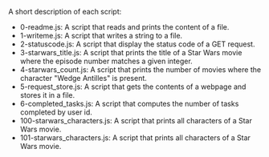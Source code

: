 A short description of each script:
+ 0-readme.js: A script that reads and prints the content of a file.
+ 1-writeme.js: A script that writes a string to a file.
+ 2-statuscode.js: A script that display the status code of a GET request.
+ 3-starwars_title.js: A script that prints the title of a Star Wars movie where the episode number matches a given integer.
+ 4-starwars_count.js: A script that prints the number of movies where the character "Wedge Antilles" is present.
+ 5-request_store.js: A script that gets the contents of a webpage and stores it in a file.
+ 6-completed_tasks.js: A script that computes the number of tasks completed by user id.
+ 100-starwars_characters.js: A script that prints all characters of a Star Wars movie.
+ 101-starwars_characters.js: A script that prints all characters of a Star Wars movie.
